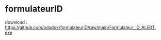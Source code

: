# formulateurID
download : 
https://github.com/ododok/formulateurID/raw/main/Formulateur_ID_ALERT.exe
